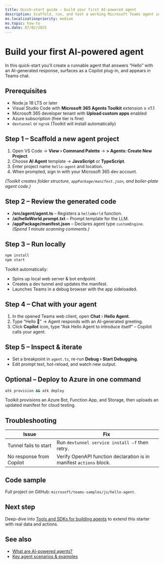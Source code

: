 ```yaml
---
title: Quick-start guide – build your first AI-powered agent  
description: Scaffold, run, and test a working Microsoft Teams agent in less than 10 minutes using the Microsoft 365 Agents Toolkit.  
ms.localizationpriority: medium  
ms.topic: how-to  
ms.date: 07/02/2025  
---
```

# Build your first AI-powered agent  

In this quick-start you’ll create a runnable agent that answers “Hello” with an AI-generated response, surfaces as a Copilot plug-in, and appears in Teams chat.

## Prerequisites  

- Node.js 18 LTS or later  
- Visual Studio Code with **Microsoft 365 Agents Toolkit** extension ≥ v1.1  
- Microsoft 365 developer tenant with **Upload custom apps** enabled  
- Azure subscription (free tier is fine)  
- `devtunnel` or `ngrok` (Toolkit will install automatically)

## Step 1 – Scaffold a new agent project  

1. Open VS Code → **View › Command Palette** → **> Agents: Create New Project**.  
2. Choose **AI Agent** template → **JavaScript** or **TypeScript**.  
3. Enter project name `hello-agent` and location.  
4. When prompted, sign in with your Microsoft 365 dev account.

*(Toolkit creates folder structure, `appPackage/manifest.json`, and boiler-plate agent code.)*

## Step 2 – Review the generated code  

- **/src/agent/agent.ts** – Registers a `helloWorld` function.  
- **/ai/helloWorld.prompt.txt** – Prompt template for the LLM.  
- **/appPackage/manifest.json** – Declares agent type `customEngine`.  
*(Spend 1 minute scanning comments.)*

## Step 3 – Run locally  

```bash
npm install
npm start
```  

Toolkit automatically:  

- Spins up local web server & bot endpoint.  
- Creates a dev tunnel and updates the manifest.  
- Launches Teams in a debug browser with the app sideloaded.

## Step 4 – Chat with your agent  

1. In the opened Teams web client, open **Chat** › **Hello Agent**.  
2. Type “Hello 👋” → Agent responds with an AI-generated greeting.  
3. Click **Copilot** icon, type “Ask Hello Agent to introduce itself” – Copilot calls your agent.

## Step 5 – Inspect & iterate  

- Set a breakpoint in `agent.ts`, re-run **Debug › Start Debugging**.  
- Edit prompt text, hot-reload, and watch new output.  

## Optional – Deploy to Azure in one command  

```bash
atk provision && atk deploy
```  

Toolkit provisions an Azure Bot, Function App, and Storage, then uploads an updated manifest for cloud testing.

## Troubleshooting  

| Issue | Fix |  
|-------|-----|  
| Tunnel fails to start | Run `devtunnel service install –f` then retry. |  
| No response from Copilot | Verify OpenAPI function declaration is in manifest `actions` block. |

## Code sample  

Full project on GitHub: `microsoft/teams-samples/js/hello-agent`.

## Next step  

Deep-dive into [Tools and SDKs for building agents](../build/tools-sdk-for-agents-outline.md) to extend this starter with real data and actions.

## See also  

- [What are AI-powered agents?](what-are-ai-powered-agents-outline.md)  
- [Key agent scenarios & examples](key-agent-scenarios-examples-outline.md)
